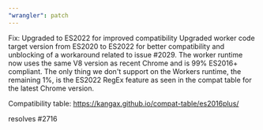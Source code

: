 ```yaml
---
"wrangler": patch
---
```


Fix: Upgraded to ES2022 for improved compatibility
Upgraded worker code target version from ES2020 to ES2022 for better compatibility and unblocking of a workaround related to issue #2029. The worker runtime now uses the same V8 version as recent Chrome and is 99% ES2016+ compliant. The only thing we don't support on the Workers runtime, the remaining 1%, is the ES2022 RegEx feature as seen in the compat table for the latest Chrome version.

Compatibility table: https://kangax.github.io/compat-table/es2016plus/

resolves #2716
